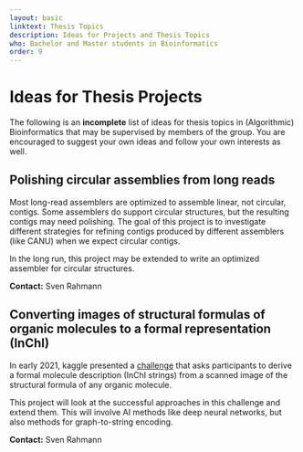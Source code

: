 ```yaml
---
layout: basic
linktext: Thesis Topics
description: Ideas for Projects and Thesis Topics
who: Bachelor and Master students in Bioinformatics
order: 9
---
```


# Ideas for Thesis Projects

The following is an **incomplete** list of ideas for thesis topics in (Algorithmic) Bioinformatics that may be supervised by members of the group.
You are encouraged to suggest your own ideas and follow your own interests as well.


## Polishing circular assemblies from long reads

Most long-read assemblers are optimized to assemble linear, not circular, contigs.
Some assemblers do support circular structures, but the resulting contigs may need polishing.
The goal of this project is to investigate different strategies for refining contigs produced by different assemblers (like CANU) when we expect circular contigs.

In the long run, this project may be extended to write an optimized assembler for circular structures.

**Contact:** Sven Rahmann


## Converting images of structural formulas of organic molecules to a formal representation (InChI)

In early 2021, kaggle presented a [challenge](https://www.kaggle.com/c/bms-molecular-translation) that asks participants to derive a formal molecule description (InChI strings) from a scanned image of the structural formula of any organic molecule.

This project will look at the successful approaches in this challenge and extend them.
This will involve AI methods like deep neural networks, but also methods for graph-to-string encoding.

**Contact:** Sven Rahmann

